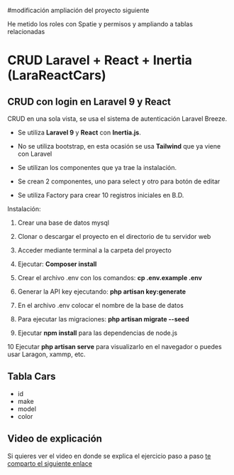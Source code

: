#modificación ampliación del proyecto siguiente

He metido los roles con Spatie y permisos y ampliando a tablas relacionadas

# CRUD Laravel + React + Inertia    (LaraReactCars)

## CRUD con login en Laravel 9 y React

CRUD en una sola vista, se usa el sistema de autenticación Laravel Breeze. 

- Se utiliza <b>Laravel 9</b> y <b>React</b> con <b>Inertia.js</b>.

- No se utiliza bootstrap, en esta ocasión se usa <b>Tailwind</b> que ya viene con Laravel

- Se utilizan los componentes que ya trae la instalación.

- Se crean 2 componentes, uno para select y otro para botón de editar

- Se utiliza Factory para crear 10 registros iniciales en B.D.


Instalación:

1) Crear una base de datos mysql

2) Clonar o descargar el proyecto en el directorio de tu servidor web

3) Acceder mediante terminal a la carpeta del proyecto

4) Ejecutar:  <b>Composer install</b>

5) Crear el archivo .env con los comandos: <b> cp .env.example .env</b>

6) Generar la API key ejecutando: <b> php artisan key:generate </b>

7) En el archivo .env colocar el nombre de la base de datos

8) Para ejecutar las migraciones: <b>php artisan migrate --seed</b>

9) Ejecutar <b>npm install</b> para las dependencias de node.js

10 Ejecutar <b>php artisan serve</b> para visualizarlo en el navegador o puedes usar Laragon, xammp, etc.

## Tabla Cars
- id 
- make
- model
- color


## Video de explicación

Si quieres ver el video en donde se explica el ejercicio paso a paso  [te comparto el siguiente enlace](https://youtu.be/bxX15LL_zE4)
